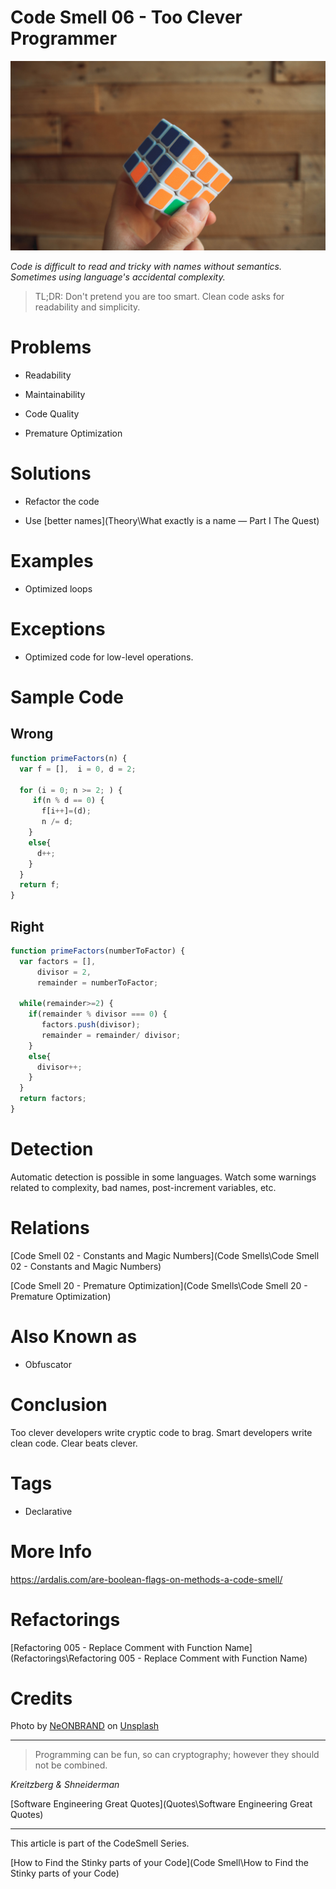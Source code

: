 # Code Smell 06 - Too Clever Programmer

![Code Smell 06 - Too Clever Programmer](neonbrand-3BfDXcn9sqM-unsplash.jpg)

*Code is difficult to read and tricky with names without semantics. Sometimes using language's accidental complexity.*

> TL;DR: Don't pretend you are too smart. Clean code asks for readability and simplicity.

# Problems

- Readability

- Maintainability

- Code Quality

- Premature Optimization

# Solutions

- Refactor the code

- Use [better names](Theory\What exactly is a name — Part I The Quest)

# Examples

- Optimized loops

# Exceptions

- Optimized code for low-level operations.

# Sample Code

## Wrong

[Gist Url]: # (https://gist.github.com/mcsee/df27505a28b5f65faaa273b0bfe1f322)
```javascript
function primeFactors(n) {
  var f = [],  i = 0, d = 2;  
  
  for (i = 0; n >= 2; ) {
     if(n % d == 0) {
       f[i++]=(d); 
       n /= d;
    }
    else{
      d++;
    }     
  }
  return f;
}
```

## Right

[Gist Url]: # (https://gist.github.com/mcsee/4749cfe51de1c02848df1aa802fa5705)
```javascript
function primeFactors(numberToFactor) {
  var factors = [], 
      divisor = 2,
      remainder = numberToFactor;
  
  while(remainder>=2) {
    if(remainder % divisor === 0) {
       factors.push(divisor); 
       remainder = remainder/ divisor;
    }
    else{
      divisor++;
    }     
  }
  return factors;
}
```

# Detection

Automatic detection is possible in some languages.
Watch some warnings related to complexity, bad names, post-increment variables, etc.

# Relations

[Code Smell 02 - Constants and Magic Numbers](Code Smells\Code Smell 02 - Constants and Magic Numbers)

[Code Smell 20 - Premature Optimization](Code Smells\Code Smell 20 - Premature Optimization)

# Also Known as

- Obfuscator

# Conclusion

Too clever developers write cryptic code to brag. Smart developers write clean code. 
Clear beats clever.

# Tags

- Declarative

# More Info

https://ardalis.com/are-boolean-flags-on-methods-a-code-smell/

# Refactorings

[Refactoring 005 - Replace Comment with Function Name](Refactorings\Refactoring 005 - Replace Comment with Function Name)

# Credits

Photo by [NeONBRAND](https://unsplash.com/@neonbrand) on [Unsplash](https://unsplash.com/s/photos/smart-brain)

* * *

> Programming can be fun, so can cryptography; however they should not be combined.

_Kreitzberg & Shneiderman_

[Software Engineering Great Quotes](Quotes\Software Engineering Great Quotes)

* * *

This article is part of the CodeSmell Series.

[How to Find the Stinky parts of your Code](Code Smell\How to Find the Stinky parts of your Code)